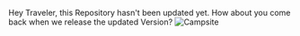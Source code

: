 Hey Traveler, this Repository hasn't been updated yet. How about you come back when we release the updated Version?
![Campsite](https://cdn.discordapp.com/attachments/1041741394726887476/1069367567363350648/imageedit_61_3476902078.png)
